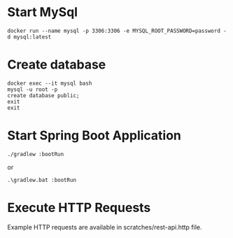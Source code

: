 # Start MySql

`docker run --name mysql -p 3306:3306 -e MYSQL_ROOT_PASSWORD=password -d mysql:latest`

# Create database

```
docker exec --it mysql bash
mysql -u root -p
create database public;
exit
exit
```

# Start Spring Boot Application

`./gradlew :bootRun`

or

`.\gradlew.bat :bootRun`

# Execute HTTP Requests
Example HTTP requests are available in scratches/rest-api.http file.